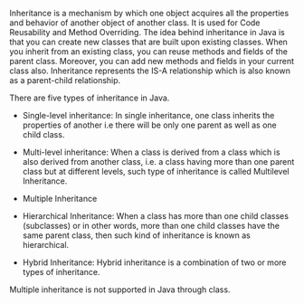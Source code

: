 Inheritance is a mechanism by which one object acquires all the
properties and behavior of another object of another class. It is used
for Code Reusability and Method Overriding. The idea behind inheritance
in Java is that you can create new classes that are built upon existing
classes. When you inherit from an existing class, you can reuse methods
and fields of the parent class. Moreover, you can add new methods and
fields in your current class also. Inheritance represents the IS-A
relationship which is also known as a parent-child relationship.

There are five types of inheritance in Java.

- Single-level inheritance: In single inheritance, one class inherits
  the properties of another i.e there will be only one parent as well
  as one child class.

- Multi-level inheritance: When a class is derived from a class which
  is also derived from another class, i.e. a class having more than
  one parent class but at different levels, such type of inheritance
  is called Multilevel Inheritance.

- Multiple Inheritance

- Hierarchical Inheritance: When a class has more than one child
  classes (subclasses) or in other words, more than one child classes
  have the same parent class, then such kind of inheritance is known
  as hierarchical.

- Hybrid Inheritance: Hybrid inheritance is a combination of two or
  more types of inheritance.

Multiple inheritance is not supported in Java through class.